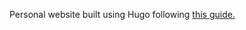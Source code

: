 Personal website built using Hugo following [this guide.](https://matteocourthoud.github.io/post/website/)
